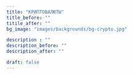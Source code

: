 ```yaml
---
title: "КРИПТОВАЛЮТЫ"
title_before: ""
titile_after: ""
bg_image: "images/backgrounds/bg-crypto.jpg"

description : ""
description_before: ""
description_after: ""

draft: false
---
```


